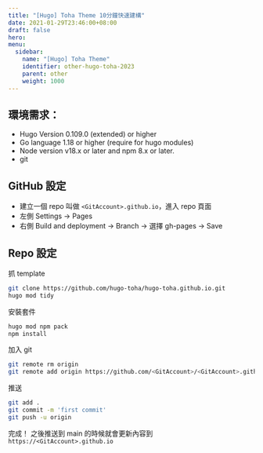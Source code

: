 ```yaml
---
title: "[Hugo] Toha Theme 10分鐘快速建構"
date: 2021-01-29T23:46:00+08:00
draft: false
hero: 
menu:
  sidebar:
    name: "[Hugo] Toha Theme"
    identifier: other-hugo-toha-2023
    parent: other
    weight: 1000
---
```


## 環境需求：
- Hugo Version 0.109.0 (extended) or higher
- Go language 1.18 or higher (require for hugo modules)
- Node version v18.x or later and npm 8.x or later.
- git

## GitHub 設定
 - 建立一個 repo 叫做 `<GitAccount>.github.io`，進入 repo 頁面
 - 左側 Settings -> Pages 
 - 右側 Build and deployment -> Branch -> 選擇 gh-pages -> Save

## Repo 設定
抓 template
```bash
git clone https://github.com/hugo-toha/hugo-toha.github.io.git
hugo mod tidy
```
安裝套件
```bash
hugo mod npm pack
npm install
```
加入 git 
```bash
git remote rm origin
git remote add origin https://github.com/<GitAccount>/<GitAccount>.github.io
```
推送
```bash
git add .
git commit -m 'first commit'
git push -u origin
```

完成！ 之後推送到 main 的時候就會更新內容到 `https://<GitAccount>.github.io`